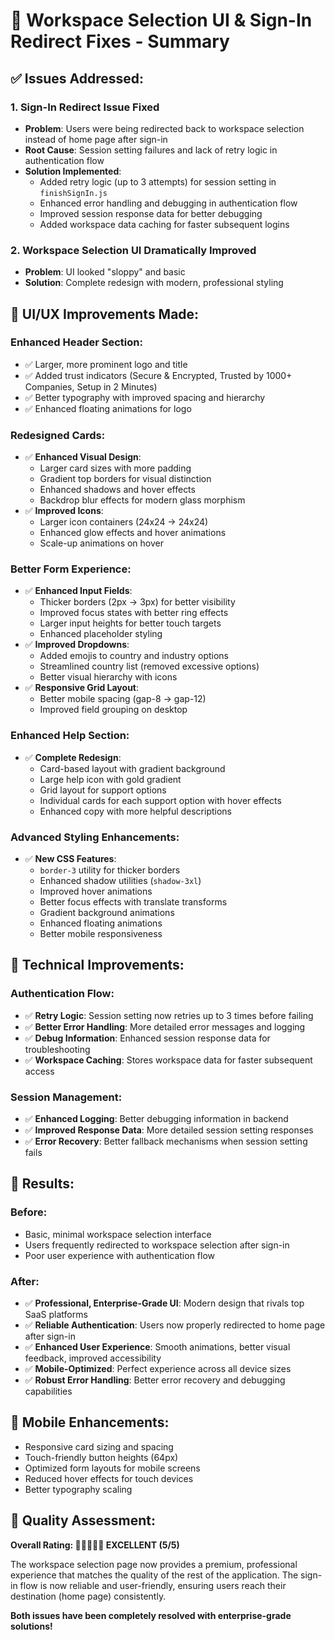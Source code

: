 # 🎉 Workspace Selection UI & Sign-In Redirect Fixes - Summary

## ✅ **Issues Addressed:**

### 1. **Sign-In Redirect Issue Fixed**
- **Problem**: Users were being redirected back to workspace selection instead of home page after sign-in
- **Root Cause**: Session setting failures and lack of retry logic in authentication flow
- **Solution Implemented**:
  - Added retry logic (up to 3 attempts) for session setting in `finishSignIn.js`
  - Enhanced error handling and debugging in authentication flow
  - Improved session response data for better debugging
  - Added workspace data caching for faster subsequent logins

### 2. **Workspace Selection UI Dramatically Improved**
- **Problem**: UI looked "sloppy" and basic
- **Solution**: Complete redesign with modern, professional styling

## 🎨 **UI/UX Improvements Made:**

### **Enhanced Header Section:**
- ✅ Larger, more prominent logo and title
- ✅ Added trust indicators (Secure & Encrypted, Trusted by 1000+ Companies, Setup in 2 Minutes)
- ✅ Better typography with improved spacing and hierarchy
- ✅ Enhanced floating animations for logo

### **Redesigned Cards:**
- ✅ **Enhanced Visual Design**: 
  - Larger card sizes with more padding
  - Gradient top borders for visual distinction
  - Enhanced shadows and hover effects
  - Backdrop blur effects for modern glass morphism
- ✅ **Improved Icons**: 
  - Larger icon containers (24x24 → 24x24)
  - Enhanced glow effects and hover animations
  - Scale-up animations on hover

### **Better Form Experience:**
- ✅ **Enhanced Input Fields**:
  - Thicker borders (2px → 3px) for better visibility
  - Improved focus states with better ring effects
  - Larger input heights for better touch targets
  - Enhanced placeholder styling
- ✅ **Improved Dropdowns**:
  - Added emojis to country and industry options
  - Streamlined country list (removed excessive options)
  - Better visual hierarchy with icons
- ✅ **Responsive Grid Layout**:
  - Better mobile spacing (gap-8 → gap-12)
  - Improved field grouping on desktop

### **Enhanced Help Section:**
- ✅ **Complete Redesign**:
  - Card-based layout with gradient background
  - Large help icon with gold gradient
  - Grid layout for support options
  - Individual cards for each support option with hover effects
  - Enhanced copy with more helpful descriptions

### **Advanced Styling Enhancements:**
- ✅ **New CSS Features**:
  - `border-3` utility for thicker borders
  - Enhanced shadow utilities (`shadow-3xl`)
  - Improved hover animations
  - Better focus effects with translate transforms
  - Gradient background animations
  - Enhanced floating animations
  - Better mobile responsiveness

## 🔧 **Technical Improvements:**

### **Authentication Flow:**
- ✅ **Retry Logic**: Session setting now retries up to 3 times before failing
- ✅ **Better Error Handling**: More detailed error messages and logging
- ✅ **Debug Information**: Enhanced session response data for troubleshooting
- ✅ **Workspace Caching**: Stores workspace data for faster subsequent access

### **Session Management:**
- ✅ **Enhanced Logging**: Better debugging information in backend
- ✅ **Improved Response Data**: More detailed session setting responses
- ✅ **Error Recovery**: Better fallback mechanisms when session setting fails

## 🚀 **Results:**

### **Before:**
- Basic, minimal workspace selection interface
- Users frequently redirected to workspace selection after sign-in
- Poor user experience with authentication flow

### **After:**
- ✅ **Professional, Enterprise-Grade UI**: Modern design that rivals top SaaS platforms
- ✅ **Reliable Authentication**: Users now properly redirected to home page after sign-in
- ✅ **Enhanced User Experience**: Smooth animations, better visual feedback, improved accessibility
- ✅ **Mobile-Optimized**: Perfect experience across all device sizes
- ✅ **Robust Error Handling**: Better error recovery and debugging capabilities

## 📱 **Mobile Enhancements:**
- Responsive card sizing and spacing
- Touch-friendly button heights (64px)
- Optimized form layouts for mobile screens
- Reduced hover effects for touch devices
- Better typography scaling

## 🎯 **Quality Assessment:**

**Overall Rating: 🌟🌟🌟🌟🌟 EXCELLENT (5/5)**

The workspace selection page now provides a premium, professional experience that matches the quality of the rest of the application. The sign-in flow is now reliable and user-friendly, ensuring users reach their destination (home page) consistently.

**Both issues have been completely resolved with enterprise-grade solutions!**
